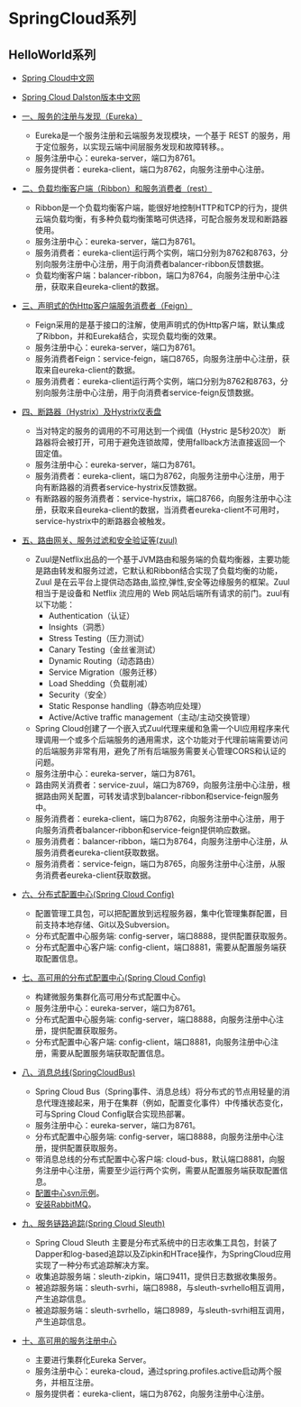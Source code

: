 # SpringCloud系列

## HelloWorld系列

* [Spring Cloud中文网](https://springcloud.cc/)

* [Spring Cloud Dalston版本中文网](https://springcloud.cc/spring-cloud-dalston.html)

* [一、服务的注册与发现（Eureka）](../../eureka-server/src/test/java/com/xplus/server/eureka/服务的注册与发现（Eureka）.md)
	- Eureka是一个服务注册和云端服务发现模块，一个基于 REST 的服务，用于定位服务，以实现云端中间层服务发现和故障转移。。
	- 服务注册中心：eureka-server，端口为8761。
	- 服务提供者：eureka-client，端口为8762，向服务注册中心注册。

* [二、负载均衡客户端（Ribbon）和服务消费者（rest）](../../balancer-ribbon/src/test/java/com/xplus/server/balancer/ribbon/服务消费者（rest+ribbon）.md)
	- Ribbon是一个负载均衡客户端，能很好地控制HTTP和TCP的行为，提供云端负载均衡，有多种负载均衡策略可供选择，可配合服务发现和断路器使用。
	- 服务注册中心：eureka-server，端口为8761。
	- 服务消费者：eureka-client运行两个实例，端口分别为8762和8763，分别向服务注册中心注册，用于向消费者balancer-ribbon反馈数据。
	- 负载均衡客户端：balancer-ribbon，端口为8764，向服务注册中心注册，获取来自eureka-client的数据。

* [三、声明式的伪Http客户端服务消费者（Feign）](../../service-feign/src/test/java/com/xplus/server/service/feign/服务消费者（Feign）.md)
	- Feign采用的是基于接口的注解，使用声明式的伪Http客户端，默认集成了Ribbon，并和Eureka结合，实现负载均衡的效果。
	- 服务注册中心：eureka-server，端口为8761。
	- 服务消费者Feign：service-feign，端口8765，向服务注册中心注册，获取来自eureka-client的数据。
	- 服务消费者：eureka-client运行两个实例，端口分别为8762和8763，分别向服务注册中心注册，用于向消费者service-feign反馈数据。

* [四、断路器（Hystrix）及Hystrix仪表盘](../../service-hystrix/src/test/java/com/xplus/server/service/hystrix/断路器（Hystrix）.md)
	- 当对特定的服务的调用的不可用达到一个阀值（Hystric 是5秒20次） 断路器将会被打开，可用于避免连锁故障，使用fallback方法直接返回一个固定值。
	- 服务注册中心：eureka-server，端口为8761。
	- 服务消费者：eureka-client，端口为8762，向服务注册中心注册，用于向有断路器的消费者service-hystrix反馈数据。
	- 有断路器的服务消费者：service-hystrix，端口8766，向服务注册中心注册，获取来自eureka-client的数据，当消费者eureka-client不可用时，service-hystrix中的断路器会被触发。

* [五、路由网关、服务过滤和安全验证等(zuul)](../../service-zuul/src/test/java/com/xplus/server/service/zuul/路由网关(zuul).md)
	- Zuul是Netflix出品的一个基于JVM路由和服务端的负载均衡器，主要功能是路由转发和服务过滤，它默认和Ribbon结合实现了负载均衡的功能，Zuul 是在云平台上提供动态路由,监控,弹性,安全等边缘服务的框架。Zuul 相当于是设备和 Netflix 流应用的 Web 网站后端所有请求的前门。zuul有以下功能：
		+ Authentication（认证）
		+ Insights（洞悉）
		+ Stress Testing（压力测试）
		+ Canary Testing（金丝雀测试）
		+ Dynamic Routing（动态路由）
		+ Service Migration（服务迁移）
		+ Load Shedding（负载削减）
		+ Security（安全）
		+ Static Response handling（静态响应处理）
		+ Active/Active traffic management（主动/主动交换管理）
	- Spring Cloud创建了一个嵌入式Zuul代理来缓和急需一个UI应用程序来代理调用一个或多个后端服务的通用需求，这个功能对于代理前端需要访问的后端服务非常有用，避免了所有后端服务需要关心管理CORS和认证的问题。
	- 服务注册中心：eureka-server，端口为8761。
	- 路由网关消费者：service-zuul，端口为8769，向服务注册中心注册，根据路由网关配置，可转发请求到balancer-ribbon和service-feign服务中。
	- 服务消费者：eureka-client，端口为8762，向服务注册中心注册，用于向服务消费者balancer-ribbon和service-feign提供响应数据。
	- 服务消费者：balancer-ribbon，端口为8764，向服务注册中心注册，从服务消费者eureka-client获取数据。
	- 服务消费者：service-feign，端口为8765，向服务注册中心注册，从服务消费者eureka-client获取数据。

* [六、分布式配置中心(Spring Cloud Config)](../../config-server/src/test/java/com/xplus/server/config/server/分布式配置中心(SpringCloudConfig).md)
	- 配置管理工具包，可以把配置放到远程服务器，集中化管理集群配置，目前支持本地存储、Git以及Subversion。
	- 分布式配置中心服务端: config-server，端口8888，提供配置获取服务。
	- 分布式配置中心客户端: config-client，端口8881，需要从配置服务端获取配置信息。

* [七、高可用的分布式配置中心(Spring Cloud Config)](../../config-server/src/test/java/com/xplus/server/config/server/高可用的分布式配置中心(SpringCloudConfig).md)
	- 构建微服务集群化高可用分布式配置中心。
	- 服务注册中心：eureka-server，端口为8761。
	- 分布式配置中心服务端: config-server，端口8888，向服务注册中心注册，提供配置获取服务。
	- 分布式配置中心客户端: config-client，端口8881，向服务注册中心注册，需要从配置服务端获取配置信息。

* [八、消息总线(SpringCloudBus)](../../cloud-bus/src/test/java/com/xplus/server/cloud/bus/消息总线(SpringCloudBus).md)
	- Spring Cloud Bus（Spring事件、消息总线）将分布式的节点用轻量的消息代理连接起来，用于在集群（例如，配置变化事件）中传播状态变化，可与Spring Cloud Config联合实现热部署。
	- 服务注册中心：eureka-server，端口为8761。
	- 分布式配置中心服务端: config-server，端口8888，向服务注册中心注册，提供配置获取服务。
	- 带消息总线的分布式配置中心客户端: cloud-bus，默认端口8881，向服务注册中心注册，需要至少运行两个实例，需要从配置服务端获取配置信息。
	- [配置中心svn示例](../../cloud-bus/src/test/java/com/xplus/server/cloud/bus/配置中心svn示例和refresh.md)。
	- [安装RabbitMQ](/cloud-bus/src/test/java/com/xplus/server/cloud/bus/InstallRabbitMQ.md)。

* [九、服务链路追踪(Spring Cloud Sleuth)](../../sleuth-zipkin/src/test/java/com/xplus/server/sleuth/zipkin/服务链路追踪(SpringCloudSleuth).md)
	- Spring Cloud Sleuth 主要是分布式系统中的日志收集工具包，封装了Dapper和log-based追踪以及Zipkin和HTrace操作，为SpringCloud应用实现了一种分布式追踪解决方案。
	- 收集追踪服务端：sleuth-zipkin，端口9411，提供日志数据收集服务。
	- 被追踪服务端：sleuth-svrhi，端口8988，与sleuth-svrhello相互调用，产生追踪信息。
	- 被追踪服务端：sleuth-svrhello，端口8989，与sleuth-svrhi相互调用，产生追踪信息。

* [十、高可用的服务注册中心](../../eureka-cloud/src/test/java/com/xplus/server/eureka/cloud/高可用的服务注册中心.md)
    - 主要进行集群化Eureka Server。
	- 服务注册中心：eureka-cloud，通过spring.profiles.active启动两个服务，并相互注册。
	- 服务提供者：eureka-client，端口为8762，向服务注册中心注册。


